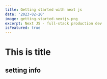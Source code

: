 ```yaml
---
title: Getting started with next js
date: '2023-02-20'
image: getting-started-nextjs.png
excerpt: Next JS - full-stack production dev
isFeatured: true
---
```


# This is title

## setting info

